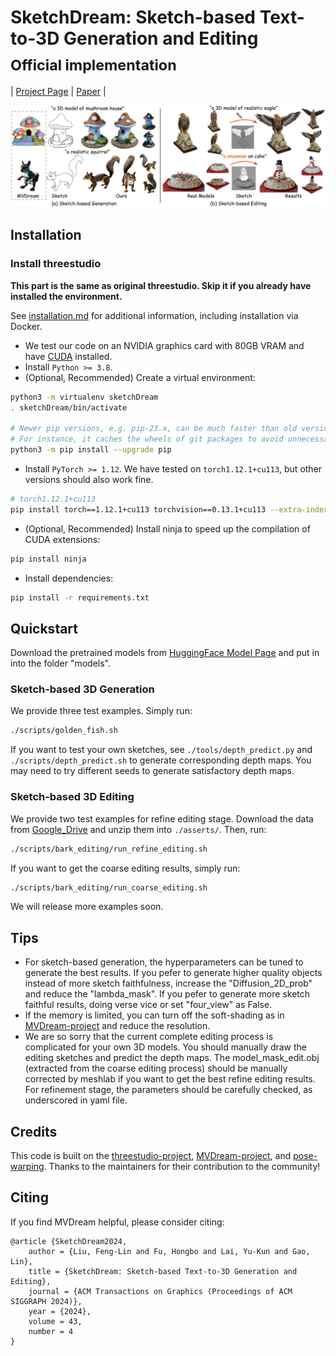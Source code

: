 # SketchDream: Sketch-based Text-to-3D Generation and Editing<br><sub>Official implementation</sub>

| [Project Page](http://geometrylearning.com/SketchDream/) | [Paper](https://arxiv.org/pdf/2405.06461) |

![Teaser image](./assert/teaser/teaser.jpg)

## Installation

### Install threestudio

**This part is the same as original threestudio. Skip it if you already have installed the environment.**

See [installation.md](docs/installation.md) for additional information, including installation via Docker.

- We test our code on an NVIDIA graphics card with 80GB VRAM and have [CUDA](https://developer.nvidia.com/cuda-downloads) installed.
- Install `Python >= 3.8`.
- (Optional, Recommended) Create a virtual environment:

```sh
python3 -m virtualenv sketchDream
. sketchDream/bin/activate

# Newer pip versions, e.g. pip-23.x, can be much faster than old versions, e.g. pip-20.x.
# For instance, it caches the wheels of git packages to avoid unnecessarily rebuilding them later.
python3 -m pip install --upgrade pip
```

- Install `PyTorch >= 1.12`. We have tested on `torch1.12.1+cu113`, but other versions should also work fine.

```sh
# torch1.12.1+cu113
pip install torch==1.12.1+cu113 torchvision==0.13.1+cu113 --extra-index-url https://download.pytorch.org/whl/cu113
```

- (Optional, Recommended) Install ninja to speed up the compilation of CUDA extensions:

```sh
pip install ninja
```

- Install dependencies:

```sh
pip install -r requirements.txt
```


## Quickstart

Download the pretrained models from [HuggingFace Model Page](https://huggingface.co/Okrin/sketch-to-multiview/tree/main/) and put in into the folder "models".

### Sketch-based 3D Generation

We provide three test examples. Simply run: 

```sh
./scripts/golden_fish.sh
```

If you want to test your own sketches, see `./tools/depth_predict.py` and `./scripts/depth_predict.sh` to generate corresponding depth maps. You may need to try different seeds to generate satisfactory depth maps. 

### Sketch-based 3D Editing
We provide two test examples for refine editing stage. Download the data from [Google_Drive](https://drive.google.com/drive/folders/1NLskbTx-ApyvJotrB0z0W4_EimHZs3WU?usp=sharing) and unzip them into `./asserts/`. Then,  run:

```sh
./scripts/bark_editing/run_refine_editing.sh
```

If you want to get the coarse editing results, simply run:

```sh
./scripts/bark_editing/run_coarse_editing.sh
```

We will release more examples soon.

## Tips
- For sketch-based generation, the hyperparameters can be tuned to generate the best results. If you pefer to generate higher quality objects instead of more sketch faithfulness, increase the "Diffusion_2D_prob" and reduce the "lambda_mask". If you pefer to generate more sketch faithful results, doing verse vice or set "four_view" as False. 
- If the memory is limited, you can turn off the soft-shading as in [MVDream-project](https://github.com/bytedance/MVDream-threestudio) and reduce the resolution.
- We are so sorry that the current complete editing process is complicated for your own 3D models. You should manually draw the editing sketches and predict the depth maps. The model_mask_edit.obj (extracted from the coarse editing process) should be manually corrected by meshlab if you want to get the best refine editing results. For refinement stage, the parameters should be carefully checked, as underscored in yaml file.


## Credits

This code is built on the [threestudio-project](https://github.com/threestudio-project/threestudio), [MVDream-project](https://github.com/bytedance/MVDream-threestudio), and [pose-warping](https://github.com/NagabhushanSN95/Pose-Warping). Thanks to the maintainers for their contribution to the community!

## Citing

If you find MVDream helpful, please consider citing:

```
@article {SketchDream2024,
    author = {Liu, Feng-Lin and Fu, Hongbo and Lai, Yu-Kun and Gao, Lin},
    title = {SketchDream: Sketch-based Text-to-3D Generation and Editing},
    journal = {ACM Transactions on Graphics (Proceedings of ACM SIGGRAPH 2024)},
    year = {2024},
    volume = 43,
    number = 4
}
```

